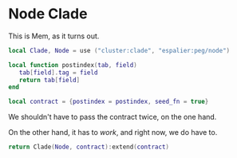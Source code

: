 # Node Clade


  This is Mem, as it turns out\.

```lua
local Clade, Node = use ("cluster:clade", "espalier:peg/node")
```

```lua
local function postindex(tab, field)
   tab[field].tag = field
   return tab[field]
end
```

```lua
local contract = {postindex = postindex, seed_fn = true}
```

We shouldn't have to pass the contract twice, on the one hand\.

On the other hand, it has to *work*, and right now, we do have to\.


```lua
return Clade(Node, contract):extend(contract)
```
